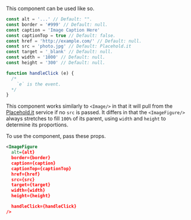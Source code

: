 This component can be used like so.

```js
const alt = '...' // Default: "".
const border = '#999' // Default: null.
const caption = 'Image Caption Here'
const captionTop = true // Default: false.
const href = 'http://example.com/' // Default: null.
const src = 'photo.jpg' // Default: Placehold.it
const target = '_blank' // Default: null.
const width = '1000' // Default: null.
const height = '300' // Default: null.
```

```js
function handleClick (e) {
  /*
    `e` is the event.
  */
}
```

This component works similarly to `<Image/>` in that it will pull from the [Placehold.it](http://placehold.it/) service if no `src` is passed. It differs in that the `<ImageFigure/>` always stretches to fill `100%` of its parent, using `width` and `height` to determine its proportions.

To use the component, pass these props.

```xml
<ImageFigure
  alt={alt}
  border={border}
  caption={caption}
  captionTop={captionTop}
  href={href}
  src={src}
  target={target}
  width={width}
  height={height}

  handleClick={handleClick}
/>
```